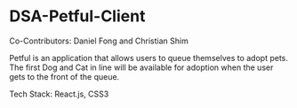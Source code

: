# DSA-Petful-Client
Co-Contributors: Daniel Fong and Christian Shim

Petful is an application that allows users to queue themselves to adopt pets. The first Dog and Cat in line will be available for adoption when the user gets to the front of the queue. 

Tech Stack: React.js, CSS3

